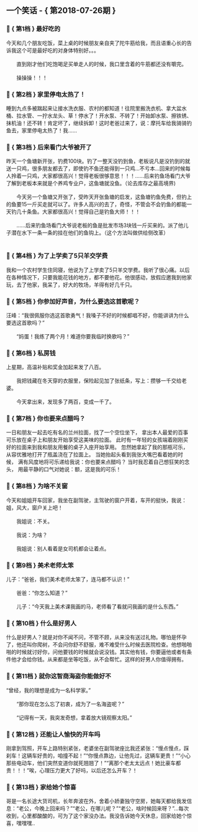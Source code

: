 ## 一个笑话 - { 第2018-07-26期 }
</hr>

### :jack_o_lantern: { 第1档 } 最好吃的
今天和几个朋友吃饭，菜上桌的时候朋友亲自夹了陀牛筋给我，而且语重心长的告诉我这个可是最好吃的对身体特别好。。。<br/><br/>　　直到刚才他们吃饱喝足买单走人的时候，我口里含着的牛筋都还没有嚼完。<br/><br/>　　操操操！！！


### :jack_o_lantern: { 第2档 } 家里停电太热了！
睡到九点多被踹起来让接水洗衣服、农村的都知道！往院里搬洗衣机、拿大盆水桶、拉水管、一拧水龙头、草！停水了！开水泵、不转了！开始卸水泵、擦铁锈、抹机油！还不转！肯定坏了，继续拆卸！这时老爸过来了，说：摩托车给我骑骑钓鱼去，家里停电太热了！我......


### :jack_o_lantern: { 第3档 } 后来看门大爷被开了
昨天一个鱼塘新开张，钓费100块。钓了一整天没钓到鱼，老板说凡是没钓到的就送一只鸡，很多朋友都去了，即使钓不鱼还能得到一只鸡…不亏本…回来的时候每人拎着一只鸡，大家都很高兴！觉得老板很够意思！！！……后来钓鱼场看门大爷了解到老板本来就是个养鸡专业户，这鱼塘就没鱼。（论去库存之最高境界)<br/><br/>　　今天另一个鱼塘又开张了，受昨天开张鱼塘的启发，这鱼塘钓鱼免费，但钓上的鱼要15一斤买走就可以了。许多人高兴的去了，奇怪，不管会不会钓鱼的都能一天钓几十条鱼。大家都很高兴！觉得自己是钓鱼大师！！！<br/><br/>　　……后来钓鱼场看门大爷说老板的鱼是批发市场3块钱一斤买来的。派了他儿子潜在水下一条一条的挂在他们的鱼钩上。（这个方法叫做供给侧改革）<br/><br/>


### :jack_o_lantern: { 第4档 } 为了上学卖了5只羊交学费
我和一个农村学生住同寝，他说为了上学卖了5只羊交学费。我听了很心痛。以后在各种情况下，只要我能花钱的地方，都不要他花。他很感动，放假应邀我到他家玩，去了他家，我呆了，好大的牧场，羊得有好几千只。


### :jack_o_lantern: { 第5档 } 你参加好声音，为什么要选这首歌呢？
汪峰：“我很佩服你选这首歌勇气！我嗓子不好的时候都唱不好，你能讲讲为什么要选这首歌吗？”<br/><br/>　　“妈蛋！我练了两个月！难道你要我临时换歌吗？”


### :jack_o_lantern: { 第6档 } 私房钱
上星期，高温补贴和奖金加起来发了八百。<br/><br/>　　我把钱藏在冬天穿的衣服里，保险起见加了张纸条，写上：攒够一千交给老婆。<br/><br/>　　今天拿出来，发现多了两百，变成一千了。


### :jack_o_lantern: { 第7档 } 你也要来点醋吗？
一日和朋友一起去吃有名的兰州拉面，找了一个空位坐下， 拿出本人最爱的百事可乐放在桌子上和朋友开始享受这美味的拉面。 此时有一年轻的女孩端着刚刚买好的拉面来到我和朋友用餐的桌子入座开始享用。 忽然她拿起了我的那瓶可乐，从容优雅地打开了瓶盖浇在了拉面上。 当她抬起头看到我张大嘴巴看着她的时候， 满有风度地将可乐递给我说：你也要来点醋吗？ 当时我忍着自己想狂笑的念头， 用最平静的口气对她说：额，这是我的可乐！


### :jack_o_lantern: { 第8档 } 为啥不关窗
今天和姐姐开车回家，我坐在副驾驶，主驾驶的窗户开着，车开的挺快，我说：姐，风大，窗户关上吧！<br/><br/>　　我姐说：不关。<br/><br/>　　我说：为啥？<br/><br/>　　我姐说：别人看着是女司机都会让着点。<br/>


### :jack_o_lantern: { 第9档 } 美术老师太笨
儿子：“爸爸，我们美术老师太笨了，连马都不认识！”<br/><br/>　　爸爸：“你怎么知道？”<br/><br/>　　儿子：“今天我上美术课我画的马，老师看了看就问我画的是什么东西。”


### :jack_o_lantern: { 第10档 } 什么是好男人
什么是好男人？就是对你不闻不问，不管不顾，从来没有送过礼物。哪怕是怀孕了，他还叫你爬树，不会问你舒不舒服，难不难受什么时候去医院检查。他想啪啪啪的时候就讨好你，问他要钱的时候就会说没钱。其实他有钱，你要逼他或者有条件他才会给你钱。从来都是坐等吃饭，从不会帮忙。这样的好男人你值得拥有。


### :jack_o_lantern: { 第11档 } 就你这智商海盗你能做好不
“曾经，我的理想是成为一名科学家。”<br/><br/>　　“那你现在怎么忘了初衷，成为了一名海盗呢？”<br/><br/>　　“记得有一天，我突发奇想，拿着放大镜观察太阳。”


### :jack_o_lantern: { 第12档 } 还能让人愉快的开车吗
刚拿到驾照，开车上路特别紧张，老婆坐在副驾驶座比我还紧张：“慢点慢点，踩刹车！这辆车好贵的，咱撞不起！”“你慢点靠边，让他先过，这辆车更贵！”“小心那些电动车，他们突然变道你就死翘翘了！”“离那个老太太远点！她比豪车都贵！！！”唉，心理压力更大了好吗，以后还怎么开车？！


### :jack_o_lantern: { 第13档 } 家给她个惊喜
哥是一名长途大货司机，长年奔波在外，舍着小娇妻独守空房，她每天都给我发信息：“老公，今晚上回来吗？”“老公，在哪儿呢？”“老公，啥时候回来呀？”...每次收到，心里都酸酸的，可为了这个家没办法。我没告诉她今天休息，回家给她个惊喜，嘿嘿嘿..


